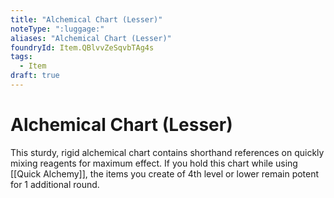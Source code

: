 ```yaml
---
title: "Alchemical Chart (Lesser)"
noteType: ":luggage:"
aliases: "Alchemical Chart (Lesser)"
foundryId: Item.QBlvvZeSqvbTAg4s
tags:
  - Item
draft: true
---
```


# Alchemical Chart (Lesser)

This sturdy, rigid alchemical chart contains shorthand references on quickly mixing reagents for maximum effect. If you hold this chart while using [[Quick Alchemy]], the items you create of 4th level or lower remain potent for 1 additional round.
